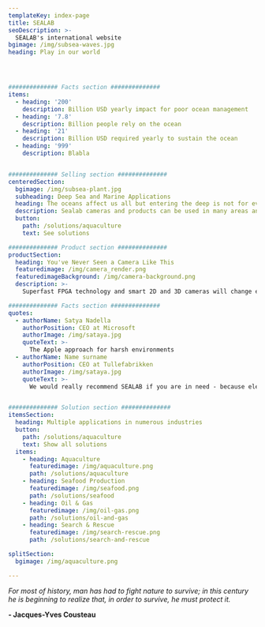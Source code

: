 ```yaml
---
templateKey: index-page
title: SEALAB
seoDescription: >-
  SEALAB's international website
bgimage: /img/subsea-waves.jpg
heading: Play in our world




############## Facts section ##############
items:
  - heading: '200'
    description: Billion USD yearly impact for poor ocean management
  - heading: '7.8'
    description: Billion people rely on the ocean
  - heading: '21'
    description: Billion USD required yearly to sustain the ocean
  - heading: '999'
    description: Blabla


############## Selling section ##############
centeredSection:
  bgimage: /img/subsea-plant.jpg
  subheading: Deep Sea and Marine Applications
  heading: The oceans affect us all but entering the deep is not for everyone.
  description: Sealab cameras and products can be used in many areas and industries, from Seafood factories to Military, Underwater diving operations.
  button:
    path: /solutions/aquaculture
    text: See solutions

############## Product section ##############
productSection:
  heading: You've Never Seen a Camera Like This
  featuredimage: /img/camera_render.png
  featuredimageBackground: /img/camera-background.png
  description: >-
    Superfast FPGA technology and smart 2D and 3D cameras will change everything in the ocean space.

############## Facts section ##############
quotes:
  - authorName: Satya Nadella
    authorPosition: CEO at Microsoft
    authorImage: /img/sataya.jpg
    quoteText: >-
      The Apple approach for harsh environments
  - authorName: Name surname
    authorPosition: CEO at Tullefabrikken
    authorImage: /img/sataya.jpg
    quoteText: >-
      We would really recommend SEALAB if you are in need - because electronics for these environments is hard to find.


############## Solution section ##############
itemsSection:
  heading: Multiple applications in numerous industries
  button:
    path: /solutions/aquaculture
    text: Show all solutions
  items:
    - heading: Aquaculture
      featuredimage: /img/aquaculture.png
      path: /solutions/aquaculture
    - heading: Seafood Production
      featuredimage: /img/seafood.png
      path: /solutions/seafood
    - heading: Oil & Gas
      featuredimage: /img/oil-gas.png
      path: /solutions/oil-and-gas
    - heading: Search & Rescue
      featuredimage: /img/search-rescue.png
      path: /solutions/search-and-rescue

splitSection:
  bgimage: /img/aquaculture.png

---
```


_For most of history, man has had to fight nature to survive; in this century he is beginning to realize that, in order to survive, he must protect it._

<strong id="quote-author">- Jacques-Yves Cousteau</strong>
